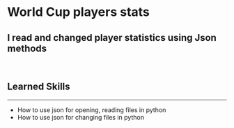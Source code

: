 # World Cup players stats

## I read and changed player statistics using Json methods
<br>

## Learned Skills
<hr>

- How to use json for opening, reading files in python
- How to use json for changing files in python
